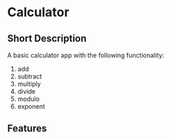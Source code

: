 # Calculator

## Short Description

A basic calculator app with the following functionality:

1. add
2. subtract
3. multiply
4. divide
5. modulo
6. exponent

## Features
